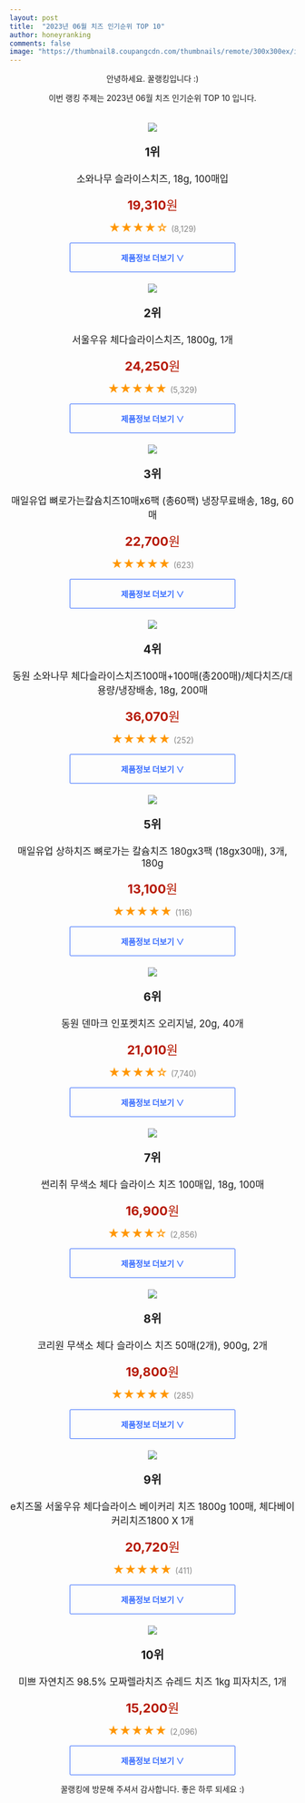```yaml
---
layout: post
title:  "2023년 06월 치즈 인기순위 TOP 10"
author: honeyranking
comments: false
image: "https://thumbnail8.coupangcdn.com/thumbnails/remote/300x300ex/image/product/image/vendoritem/2016/07/07/3001007322/16870b02-66d6-4113-b6d7-37463b19e6ad.jpg"
---
```

<p style="text-align: center;">안녕하세요. 꿀랭킹입니다 :)</p>
<p style="text-align: center;">이번 랭킹 주제는 2023년 06월 치즈 인기순위 TOP 10 입니다.</p><center><img src="https://thumbnail8.coupangcdn.com/thumbnails/remote/300x300ex/image/product/image/vendoritem/2016/07/07/3001007322/16870b02-66d6-4113-b6d7-37463b19e6ad.jpg" style="margin-top:20px" /></center><p style="text-align: center; font-size: 20px"><b>1위</b></p><p style="text-align: center; font-size: 17px">소와나무 슬라이스치즈, 18g, 100매입</p><p style="text-align: center;"><span style="color: #b61800; font-size: 22px;"><b>19,310</b>원</span></p><p style="text-align: center;"><span style="color: #ff9600; font-size: 20px;">★★★★☆ </span><span style="color: #878787;">(8,129)</span></p><center><a href="https://link.coupang.com/a/0XAB4"><div style="font-size: 14px; display: inline-block; padding: 15px 90px; color: #346aff; border-radius: 2px; border: 1px solid #346aff; cursor: pointer;"><b>제품정보 더보기 &or;</b></div></a></center><center><img src="https://thumbnail9.coupangcdn.com/thumbnails/remote/300x300ex/image/vendor_inventory/b3ec/772d06e29b4acc4709de991162010290888918822a2902d33f9e40e66924.jpg" style="margin-top:20px" /></center><p style="text-align: center; font-size: 20px"><b>2위</b></p><p style="text-align: center; font-size: 17px">서울우유 체다슬라이스치즈, 1800g, 1개</p><p style="text-align: center;"><span style="color: #b61800; font-size: 22px;"><b>24,250</b>원</span></p><p style="text-align: center;"><span style="color: #ff9600; font-size: 20px;">★★★★★ </span><span style="color: #878787;">(5,329)</span></p><center><a href="https://link.coupang.com/a/0XAB5"><div style="font-size: 14px; display: inline-block; padding: 15px 90px; color: #346aff; border-radius: 2px; border: 1px solid #346aff; cursor: pointer;"><b>제품정보 더보기 &or;</b></div></a></center><center><img src="https://thumbnail8.coupangcdn.com/thumbnails/remote/300x300ex/image/vendor_inventory/906e/bae2f32ef688c94dcb2515acbc1e1f37b5eb4a671f083b160b3ff3809a7c.jpg" style="margin-top:20px" /></center><p style="text-align: center; font-size: 20px"><b>3위</b></p><p style="text-align: center; font-size: 17px">매일유업 뼈로가는칼슘치즈10매x6팩 (총60팩) 냉장무료배송, 18g, 60매</p><p style="text-align: center;"><span style="color: #b61800; font-size: 22px;"><b>22,700</b>원</span></p><p style="text-align: center;"><span style="color: #ff9600; font-size: 20px;">★★★★★ </span><span style="color: #878787;">(623)</span></p><center><a href="https://link.coupang.com/a/0XAB6"><div style="font-size: 14px; display: inline-block; padding: 15px 90px; color: #346aff; border-radius: 2px; border: 1px solid #346aff; cursor: pointer;"><b>제품정보 더보기 &or;</b></div></a></center><center><img src="https://thumbnail10.coupangcdn.com/thumbnails/remote/300x300ex/image/vendor_inventory/ae8f/b41158e933c9dda1218eff582cbec70cb259666c98667a07c54551dd0551.jpg" style="margin-top:20px" /></center><p style="text-align: center; font-size: 20px"><b>4위</b></p><p style="text-align: center; font-size: 17px">동원 소와나무 체다슬라이스치즈100매+100매(총200매)/체다치즈/대용량/냉장배송, 18g, 200매</p><p style="text-align: center;"><span style="color: #b61800; font-size: 22px;"><b>36,070</b>원</span></p><p style="text-align: center;"><span style="color: #ff9600; font-size: 20px;">★★★★★ </span><span style="color: #878787;">(252)</span></p><center><a href="https://link.coupang.com/a/0XAB8"><div style="font-size: 14px; display: inline-block; padding: 15px 90px; color: #346aff; border-radius: 2px; border: 1px solid #346aff; cursor: pointer;"><b>제품정보 더보기 &or;</b></div></a></center><center><img src="https://thumbnail7.coupangcdn.com/thumbnails/remote/300x300ex/image/vendor_inventory/8288/41130e896af421fafce9e313dabc2ef422f3c4dc875e9d76e1e1da260518.jpg" style="margin-top:20px" /></center><p style="text-align: center; font-size: 20px"><b>5위</b></p><p style="text-align: center; font-size: 17px">매일유업 상하치즈 뼈로가는 칼슘치즈 180gx3팩 (18gx30매), 3개, 180g</p><p style="text-align: center;"><span style="color: #b61800; font-size: 22px;"><b>13,100</b>원</span></p><p style="text-align: center;"><span style="color: #ff9600; font-size: 20px;">★★★★★ </span><span style="color: #878787;">(116)</span></p><center><a href="https://link.coupang.com/a/0XAB9"><div style="font-size: 14px; display: inline-block; padding: 15px 90px; color: #346aff; border-radius: 2px; border: 1px solid #346aff; cursor: pointer;"><b>제품정보 더보기 &or;</b></div></a></center><center><img src="https://thumbnail6.coupangcdn.com/thumbnails/remote/300x300ex/image/vendor_inventory/659e/14c8aeb9f39d304ab6e41e38e8e5f36030ce3b4e697b3b2024f9394e1364.jpg" style="margin-top:20px" /></center><p style="text-align: center; font-size: 20px"><b>6위</b></p><p style="text-align: center; font-size: 17px">동원 덴마크 인포켓치즈 오리지널, 20g, 40개</p><p style="text-align: center;"><span style="color: #b61800; font-size: 22px;"><b>21,010</b>원</span></p><p style="text-align: center;"><span style="color: #ff9600; font-size: 20px;">★★★★☆ </span><span style="color: #878787;">(7,740)</span></p><center><a href="https://link.coupang.com/a/0XACb"><div style="font-size: 14px; display: inline-block; padding: 15px 90px; color: #346aff; border-radius: 2px; border: 1px solid #346aff; cursor: pointer;"><b>제품정보 더보기 &or;</b></div></a></center><center><img src="https://thumbnail7.coupangcdn.com/thumbnails/remote/300x300ex/image/vendor_inventory/51c0/d19391e653e15a643c6cbff319f015682fadf4be3288c3c9d59997b83d89.jpg" style="margin-top:20px" /></center><p style="text-align: center; font-size: 20px"><b>7위</b></p><p style="text-align: center; font-size: 17px">썬리취 무색소 체다 슬라이스 치즈 100매입, 18g, 100매</p><p style="text-align: center;"><span style="color: #b61800; font-size: 22px;"><b>16,900</b>원</span></p><p style="text-align: center;"><span style="color: #ff9600; font-size: 20px;">★★★★☆ </span><span style="color: #878787;">(2,856)</span></p><center><a href="https://link.coupang.com/a/0XACc"><div style="font-size: 14px; display: inline-block; padding: 15px 90px; color: #346aff; border-radius: 2px; border: 1px solid #346aff; cursor: pointer;"><b>제품정보 더보기 &or;</b></div></a></center><center><img src="https://thumbnail9.coupangcdn.com/thumbnails/remote/300x300ex/image/vendor_inventory/4607/b61e44fd65fe38fe7c9354200f964f5fdbfe66ce45412c178c64bbd4f99d.jpg" style="margin-top:20px" /></center><p style="text-align: center; font-size: 20px"><b>8위</b></p><p style="text-align: center; font-size: 17px">코리원 무색소 체다 슬라이스 치즈 50매(2개), 900g, 2개</p><p style="text-align: center;"><span style="color: #b61800; font-size: 22px;"><b>19,800</b>원</span></p><p style="text-align: center;"><span style="color: #ff9600; font-size: 20px;">★★★★★ </span><span style="color: #878787;">(285)</span></p><center><a href="https://link.coupang.com/a/0XACd"><div style="font-size: 14px; display: inline-block; padding: 15px 90px; color: #346aff; border-radius: 2px; border: 1px solid #346aff; cursor: pointer;"><b>제품정보 더보기 &or;</b></div></a></center><center><img src="https://thumbnail8.coupangcdn.com/thumbnails/remote/300x300ex/image/vendor_inventory/d2fb/cd285fb31a32023f4411d184fa49db0eb34d3771e385e9fe59944094148f.jpg" style="margin-top:20px" /></center><p style="text-align: center; font-size: 20px"><b>9위</b></p><p style="text-align: center; font-size: 17px">e치즈몰 서울우유 체다슬라이스 베이커리 치즈 1800g 100매, 체다베이커리치즈1800 X 1개</p><p style="text-align: center;"><span style="color: #b61800; font-size: 22px;"><b>20,720</b>원</span></p><p style="text-align: center;"><span style="color: #ff9600; font-size: 20px;">★★★★★ </span><span style="color: #878787;">(411)</span></p><center><a href="https://link.coupang.com/a/0XACf"><div style="font-size: 14px; display: inline-block; padding: 15px 90px; color: #346aff; border-radius: 2px; border: 1px solid #346aff; cursor: pointer;"><b>제품정보 더보기 &or;</b></div></a></center><center><img src="https://thumbnail10.coupangcdn.com/thumbnails/remote/300x300ex/image/vendor_inventory/9ce8/8a43bd439cd836bfd2bddd517b70c8bb18d129a205ae5c2989b473bd64bf.JPG" style="margin-top:20px" /></center><p style="text-align: center; font-size: 20px"><b>10위</b></p><p style="text-align: center; font-size: 17px">미쁘 자연치즈 98.5% 모짜렐라치즈 슈레드 치즈 1kg 피자치즈, 1개</p><p style="text-align: center;"><span style="color: #b61800; font-size: 22px;"><b>15,200</b>원</span></p><p style="text-align: center;"><span style="color: #ff9600; font-size: 20px;">★★★★★ </span><span style="color: #878787;">(2,096)</span></p><center><a href="https://link.coupang.com/a/0XACg"><div style="font-size: 14px; display: inline-block; padding: 15px 90px; color: #346aff; border-radius: 2px; border: 1px solid #346aff; cursor: pointer;"><b>제품정보 더보기 &or;</b></div></a></center><p style="text-align: center;">꿀랭킹에 방문해 주셔서 감사합니다. 좋은 하루 되세요 :)</p>